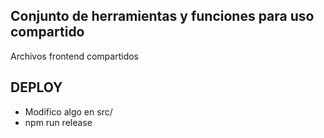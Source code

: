 <!-- CASI OBSOLETO, reemplazado por nuxt layers -->

## Conjunto de herramientas y funciones para uso compartido 
Archivos frontend compartidos


## DEPLOY
- Modifico algo en src/
- npm run release

